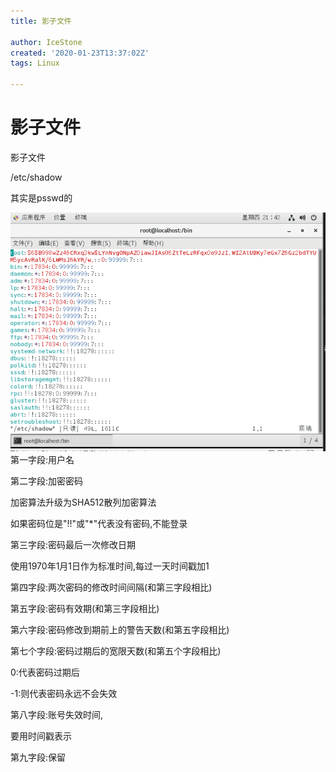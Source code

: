 ```yaml
---
title: 影子文件

author: IceStone
created: '2020-01-23T13:37:02Z'
tags: Linux

---
```


# 影子文件

影子文件

/etc/shadow

其实是psswd的

![](images/b8fc73dc-eefa-4b9a-988d-fec9d8f545cd.png)第一字段:用户名


第二字段:加密密码

加密算法升级为SHA512散列加密算法

如果密码位是"!!"或"*"代表没有密码,不能登录

第三字段:密码最后一次修改日期

使用1970年1月1日作为标准时间,每过一天时间戳加1

第四字段:两次密码的修改时间间隔(和第三字段相比)

第五字段:密码有效期(和第三字段相比)

第六字段:密码修改到期前上的警告天数(和第五字段相比)

第七个字段:密码过期后的宽限天数(和第五个字段相比)

0:代表密码过期后

-1:则代表密码永远不会失效

第八字段:账号失效时间,

要用时间戳表示

第九字段:保留

 
 
 
 
 
 
 
 
 
 
